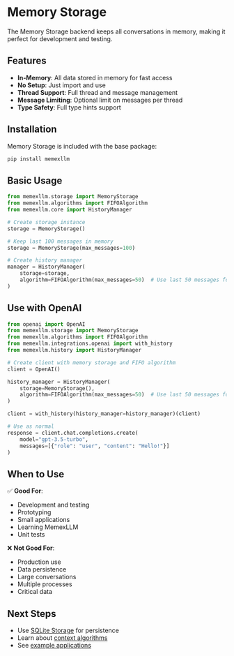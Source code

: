 # Memory Storage

The Memory Storage backend keeps all conversations in memory, making it perfect for development and testing.

## Features

- **In-Memory**: All data stored in memory for fast access
- **No Setup**: Just import and use
- **Thread Support**: Full thread and message management
- **Message Limiting**: Optional limit on messages per thread
- **Type Safety**: Full type hints support

## Installation

Memory Storage is included with the base package:

```bash
pip install memexllm
```

## Basic Usage

```python
from memexllm.storage import MemoryStorage
from memexllm.algorithms import FIFOAlgorithm
from memexllm.core import HistoryManager

# Create storage instance
storage = MemoryStorage()

# Keep last 100 messages in memory
storage = MemoryStorage(max_messages=100)

# Create history manager
manager = HistoryManager(
    storage=storage,
    algorithm=FIFOAlgorithm(max_messages=50)  # Use last 50 messages for context
)
```

## Use with OpenAI

```python
from openai import OpenAI
from memexllm.storage import MemoryStorage
from memexllm.algorithms import FIFOAlgorithm
from memexllm.integrations.openai import with_history
from memexllm.history import HistoryManager

# Create client with memory storage and FIFO algorithm
client = OpenAI()

history_manager = HistoryManager(
    storage=MemoryStorage(),
    algorithm=FIFOAlgorithm(max_messages=50)  # Use last 50 messages for context
)

client = with_history(history_manager=history_manager)(client)

# Use as normal
response = client.chat.completions.create(
    model="gpt-3.5-turbo",
    messages=[{"role": "user", "content": "Hello!"}]
)
```

## When to Use

✅ **Good For**:
- Development and testing
- Prototyping
- Small applications
- Learning MemexLLM
- Unit tests

❌ **Not Good For**:
- Production use
- Data persistence
- Large conversations
- Multiple processes
- Critical data

## Next Steps

- Use [SQLite Storage](./sqlite.md) for persistence
- Learn about [context algorithms](../algorithms/overview.md)
- See [example applications](../examples/simple_chatbot.md) 